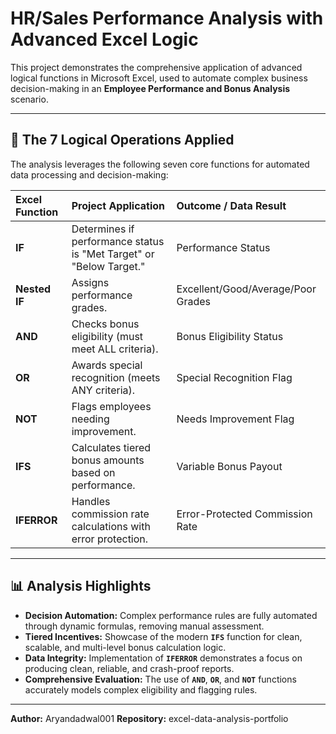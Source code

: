 # HR/Sales Performance Analysis with Advanced Excel Logic

This project demonstrates the comprehensive application of advanced logical functions in Microsoft Excel, used to automate complex business decision-making in an **Employee Performance and Bonus Analysis** scenario.

---

## 🔑 The 7 Logical Operations Applied

The analysis leverages the following seven core functions for automated data processing and decision-making:

| Excel Function | Project Application | Outcome / Data Result |
| :--- | :--- | :--- |
| **IF** | Determines if performance status is "Met Target" or "Below Target." | Performance Status |
| **Nested IF** | Assigns performance grades. | Excellent/Good/Average/Poor Grades |
| **AND** | Checks bonus eligibility (must meet ALL criteria). | Bonus Eligibility Status |
| **OR** | Awards special recognition (meets ANY criteria). | Special Recognition Flag |
| **NOT** | Flags employees needing improvement. | Needs Improvement Flag |
| **IFS** | Calculates tiered bonus amounts based on performance. | Variable Bonus Payout |
| **IFERROR** | Handles commission rate calculations with error protection. | Error-Protected Commission Rate |

---

## 📊 Analysis Highlights

* **Decision Automation:** Complex performance rules are fully automated through dynamic formulas, removing manual assessment.
* **Tiered Incentives:** Showcase of the modern **`IFS`** function for clean, scalable, and multi-level bonus calculation logic.
* **Data Integrity:** Implementation of **`IFERROR`** demonstrates a focus on producing clean, reliable, and crash-proof reports.
* **Comprehensive Evaluation:** The use of **`AND`**, **`OR`**, and **`NOT`** functions accurately models complex eligibility and flagging rules.

---

**Author:** Aryandadwal001
**Repository:** excel-data-analysis-portfolio
